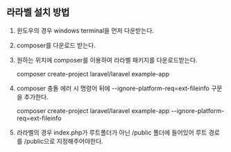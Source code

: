 ## 라라벨 설치 방법



1) 윈도우의 경우 windows terminal을 먼저 다운받는다.


2) composer를 다운로드 받는다.


3) 원하는 위치에 composer를 이용하여 라라벨 패키지를 다운로드받는다.

    composer create-project laravel/laravel example-app


4) composer 충돌 에러 시 명령어 뒤에 --ignore-platform-req=ext-fileinfo 구문을 추가한다.
    
    composer create-project laravel/laravel example-app --ignore-platform-req=ext-fileinfo


5) 라라벨의 경우 index.php가 루트폴더가 아닌 /public 폴더에 들어있어 루트 경로를 /public으로 지정해주어야한다.
